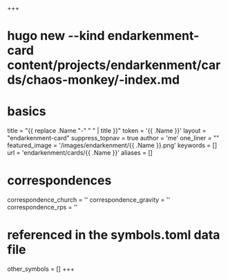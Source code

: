 +++
# hugo new --kind endarkenment-card content/projects/endarkenment/cards/chaos-monkey/-index.md
# basics
title     		 = "{{ replace .Name "-" " " | title }}"
token					 = '{{ .Name }}'
layout				 = "endarkenment-card"
suppress_topnav = true
author    		 = 'me'
one_liner 		 = ""
featured_image = '/images/endarkenment/{{ .Name }}.png'
keywords			 = []
url						 = 'endarkenment/cards/{{ .Name }}'
aliases				 = []

# correspondences
correspondence_church  = ''
correspondence_gravity = ''
correspondence_rps		 = ''

# referenced in the symbols.toml data file
other_symbols	  = []
+++